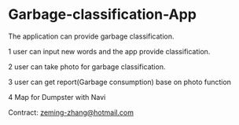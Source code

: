 # Garbage-classification-App
The application can provide garbage classification.

1 user can input new words and the app provide classification.

2 user can take photo for garbage classification.

3 user can get report(Garbage consumption) base on photo function

4 Map for Dumpster with Navi

Contract: zeming-zhang@hotmail.com
